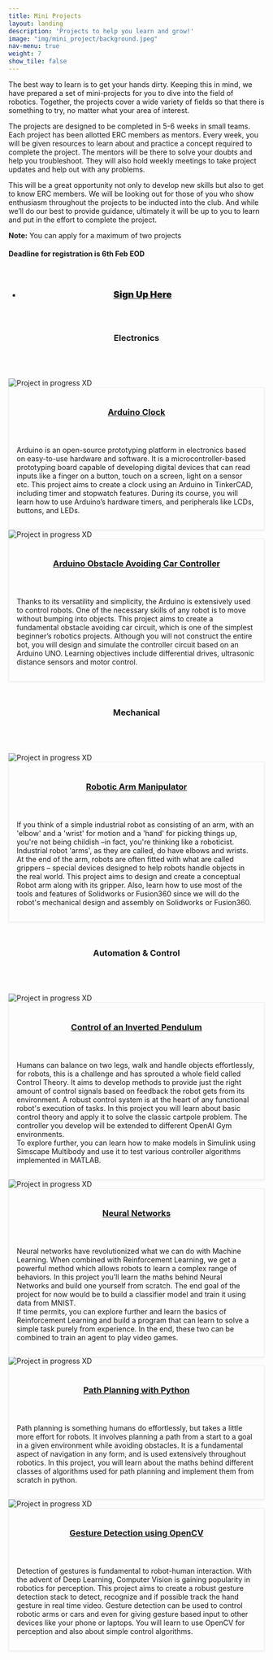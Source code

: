 ```yaml
---
title: Mini Projects
layout: landing
description: 'Projects to help you learn and grow!'
image: "img/mini_project/background.jpeg"
nav-menu: true
weight: 7
show_tile: false
---
```

<head>
<link rel="stylesheet" href="https://maxcdn.bootstrapcdn.com/font-awesome/4.7.0/css/font-awesome.min.css">
<link rel="stylesheet" href="https://cdnjs.cloudflare.com/ajax/libs/font-awesome/4.7.0/css/font-awesome.min.css">
<meta name="viewport" content="width=device-width, initial-scale=1">
<style>
#div1 {
  font-size:15px;
}
#div2 {
  font-size:15px;
  }
#div3 {
  font-size:15px;
  }
#div4 {
  font-size:15px;
  }
#div5 {
  font-size:15px;
  }
#div6 {
  font-size:15px;
  }
#div7 {
  font-size:15px;
  }
#div8 {
  font-size:15px;
  }
.sign {
  font-size: 18px;
  font-weight: 900;
  -webkit-transform: perspective(1px) translateZ(0);
  transform: perspective(1px) translateZ(0);
  -webkit-transition-duration: 0.5s;
  transition-duration: 0.5s;
}
.sign:hover, .sign:focus, .sign:active {
	background-color: #FFFFFF !important;
	color: black !important;
  -webkit-transform: scale(1.1);
  transform: scale(1.1);
  -webkit-transition-timing-function: cubic-bezier(0.47, 2.02, 0.31, -0.36);
  transition-timing-function: cubic-bezier(0.47, 2.02, 0.31, -0.36);
}
.odd {
  display: inline-block;
  vertical-align: middle;
  -webkit-transform: perspective(1px) translateZ(0);
  transform: perspective(1px) translateZ(0);
  -webkit-transition-duration: 0.3s;
  transition-duration: 0.3s;
  -webkit-transition-property: box-shadow;
  transition-property: box-shadow;
  padding: 15px;
  border: 1px solid #eee;
  box-shadow: rgba(0, 0, 0, 0.06) 0px 2px 4px;
  transition: all .3s ease-in-out;
}
.odd:hover, .odd:focus, .odd:active {
  transform: translate3d(-5px, 0px, 0px);
  box-shadow: inset 0 0 0 4px white, 0 0 1px rgba(0, 0, 0, 0);
}
@media screen and (min-width: 651px) {
  .odd:hover, .odd:focus, .odd:active {
  transform: translate3d(-5px, 0px, 0px);
  box-shadow: inset 0 0 0 4px white, 0 0 1px rgba(0, 0, 0, 0);
}}
  @media screen and (max-width: 650px) {
	  .odd:hover, .odd:focus, .odd:active {
  transform: translate3d(0px, -5px, 0px);
  box-shadow: inset 0 0 0 4px white, 0 0 1px rgba(0, 0, 0, 0);
}}
.even {
  display: inline-block;
  vertical-align: middle;
  -webkit-transform: perspective(1px) translateZ(0);
  transform: perspective(1px) translateZ(0);
  -webkit-transition-duration: 0.3s;
  transition-duration: 0.3s;
  -webkit-transition-property: box-shadow;
  transition-property: box-shadow;
  padding: 15px;
  border: 1px solid #eee; 
  box-shadow: rgba(0, 0, 0, 0.06) 0px 2px 4px;
  transition: all .3s ease-in-out;
}
.even:hover, .even:focus, .even:active {
  transform: translate3d(5px, 0px, 0px);
  box-shadow: inset 0 0 0 4px white, 0 0 1px rgba(0, 0, 0, 0);
}
@media screen and (min-width: 651px) {
  .even:hover, .even:focus, .even:active {
  transform: translate3d(5px, 0px, 0px);
  box-shadow: inset 0 0 0 4px white, 0 0 1px rgba(0, 0, 0, 0);
}}
  @media screen and (max-width: 650px) {
	  .even:hover, .even:focus, .even:active {
  transform: translate3d(0px, -5px, 0px);
  box-shadow: inset 0 0 0 4px white, 0 0 1px rgba(0, 0, 0, 0);
}}
</style>
</head>

<section id="one">
    <div class="inner">

<div class="row">
	<div class="12u 12u$(small)">
		<p>The best way to learn is to get your hands dirty. Keeping this in mind, we have prepared a set of mini-projects for you to dive into the field of robotics. Together, the projects cover a wide variety of fields so that there is something to try, no matter what your area of interest.</p>
	    <p>The projects are designed to be completed in 5-6 weeks in small teams. Each project has been allotted ERC members as mentors. Every week, you will be given resources to learn about and practice a concept required to complete the project. The mentors will be there to solve your doubts and help you troubleshoot. They will also hold weekly meetings to take project updates and help out with any problems.</p>
        <p>This will be a great opportunity not only to develop new skills but also to get to know ERC members. We will be looking out for those of you who show enthusiasm throughout the projects to be inducted into the club. And while we’ll do our best to provide guidance, ultimately it will be up to you to learn and put in the effort to complete the project.</p>
		<!-- <h4>Mini Projects will be announced soon. Stay tuned!</h4> -->
        <p><b>Note:</b> You can apply for a maximum of two projects</p>
		<h4>Deadline for registration is 6th Feb EOD</h4>
	</div>
</div>
</div>

<div id="main">

<section id="two" class="spotlights">

<div class='inner' style="padding:0px !important; padding-top:2em !important;">
<center>
<ul class="actions">
<li><a href="https://forms.gle/wDtSEFP1NX7MLDww8" target="blank" class="button sign">Sign Up Here</a></li>
</ul>
</center>
</div>

<div class="inner" style="padding:2em 0 1em 0 !important; ">
<header class="major">
<h1>Electronics</h1>
</header>
</div>
    <section>
		<a class="image">
			<img src="img/mini_project/Arduino_clock.jpeg" alt="Project in progress XD" data-position="center center" />
		</a>
		<div class="content odd">
			<div class="inner">
				<header class="major">
					<h3><a href="https://docs.google.com/document/d/10LeVVtVNWnBgMhgU84Z2oGA4M6-1BIDu/edit?usp=sharing&ouid=117135132165375439936&rtpof=true&sd=true" target="blank"> Arduino Clock <div id="div1" class="fa"></div></a></h3>
				</header>
				<p>Arduino is an open-source prototyping platform in electronics based on easy-to-use hardware and software. It is a microcontroller-based prototyping board capable of developing digital devices that can read inputs like a finger on a button, touch on a screen, light on a sensor etc. This project aims to create a clock using an Arduino in TinkerCAD, including timer and stopwatch features. During its course, you will learn how to use Arduino’s hardware timers, and peripherals like LCDs, buttons, and LEDs.
				</p>
			</div>
		</div>
	</section>
    <section>
		<a class="image">
			<img src="img/mini_project/Arduino_car.jpeg" alt="Project in progress XD" data-position="center center" />
		</a>
		<div class="content even">
			<div class="inner">
				<header class="major">
					<h3><a href="https://docs.google.com/document/d/1vUBBhniTciG8jZuReF4dQ_6z7lt2MmFr/edit?usp=sharing&ouid=117135132165375439936&rtpof=true&sd=true" target="blank">Arduino Obstacle Avoiding Car Controller <div id="div2" class="fa"></div></a></h3>
				</header>
				<p>Thanks to its versatility and simplicity, the Arduino is extensively used to control robots. One of the necessary skills of any robot is to move without bumping into objects. This project aims to create a fundamental obstacle avoiding car circuit, which is one of the simplest beginner’s robotics projects. Although you will not construct the entire bot, you will design and simulate the controller circuit based on an Arduino UNO. Learning objectives include differential drives, ultrasonic distance sensors and motor control.
                </p>
			</div>
		</div>
	</section>

<div class="inner" style="padding:2em 0 1em 0 !important; ">
<header class="major">
<h1>Mechanical</h1>
</header>
</div>
	<!-- <section>
		<a class="image">
			<img src="img/mini_project/chebyshev_lambda.jpeg" alt="Project in progress XD" data-position="center center" />
		</a>
		<div class="content even">
			<div class="inner">
				<header class="major">
					<h3><a href="https://docs.google.com/document/d/1aItefm6bpi3_RwD4nP8uSgtvWNJuPpbdZpNd8SqzVJw/edit?usp=sharing" target="blank">Chebyshev Lambda Mechanism <div id="div3" class="fa"></div></a></h3>
				</header>
				<p>A mechanical linkage is an assembly of bodies connected to manage forces and movement. A kinematic chain, in which one link is fixed or stationary, is called a mechanism. Linkages are an integral part of robotics; the skeletons of robotic systems are examples of spatial linkages. This project aims to design and create a walking robot based on Chebyshev Lambda Mechanism. Also, learn how to use most of the tools and features of Solidworks or Fusion360 since we will do the robot’s mechanical design and assembly on Solidworks or Fusion360.
				</p>
			</div>
		</div>
	</section> -->
    <section>
		<a class="image">
			<img src="img/mini_project/robot_gripper.jpeg" alt="Project in progress XD" data-position="center center" />
		</a>
		<div class="content odd">
			<div class="inner">
				<header class="major">
					<h3><a href="https://docs.google.com/document/d/13n0jSDO6e6RT3AiiZa6HJn5OyKKXxXtP/edit?usp=sharing&ouid=117135132165375439936&rtpof=true&sd=true" target="blank">Robotic Arm Manipulator <div id="div3" class="fa"></div></a></h3>
				</header>
				<p>If you think of a simple industrial robot as consisting of an arm, with an 'elbow' and a 'wrist' for motion and a 'hand' for picking things up, you're not being childish –in fact, you're thinking like a roboticist. Industrial robot 'arms', as they are called, do have elbows and wrists. At the end of the arm, robots are often fitted with what are called grippers – special devices designed to help robots handle objects in the real world. This project aims to design and create a conceptual Robot arm along with its gripper. Also, learn how to use most of the tools and features of Solidworks or Fusion360 since we will do the robot's mechanical design and assembly on Solidworks or Fusion360.
                </p>
			</div>
		</div>
	</section>

<div class="inner" style="padding:2em 0 1em 0 !important; ">
<header class="major">
<h1>Automation & Control</h1>
</header>
</div>
    <section>
		<a class="image">
			<img src="img/mini_project/cart_pole.jpeg" alt="Project in progress XD" data-position="center center" />
		</a>
		<div class="content odd">
			<div class="inner">
				<header class="major">
					<h3><a href="https://docs.google.com/document/d/1N2oO3CjYPJTGYgPVC-Z7QHU6UHD5RuveiNPC4s5tdmo/edit?usp=sharing" target="blank">Control of an Inverted Pendulum <div id="div4" class="fa"></div></a></h3>
				</header>
				<p>Humans can balance on two legs, walk and handle objects effortlessly, for robots, this is a challenge and has sprouted a whole field called Control Theory. It aims to develop methods to provide just the right amount of control signals based on feedback the robot gets from its environment. A robust control system is at the heart of any functional robot's execution of tasks. In this project you will learn about basic control theory and apply it to solve the classic cartpole problem. The controller you develop will be extended to different OpenAI Gym environments.<br>To explore further, you can learn how to make models in Simulink using Simscape Multibody and use it to test various controller algorithms implemented in MATLAB.
                </p>
			</div>
		</div>
	</section>
    <section>
		<a class="image">
			<img src="img/mini_project/neural_net.jpg" alt="Project in progress XD" data-position="center center" />
		</a>
		<div class="content even">
			<div class="inner">
				<header class="major">
					<h3><a href="https://docs.google.com/document/d/120EX91xE7WVyu_SH0MqE7NbywrvYHnTC/edit?usp=sharing&ouid=117135132165375439936&rtpof=true&sd=true" target="blank">Neural Networks <div id="div5" class="fa"></div></a></h3>
				</header>
				<p>Neural networks have revolutionized what we can do with Machine Learning. When combined with Reinforcement Learning, we get a powerful method which allows robots to learn a complex range of behaviors. In this project you’ll learn the maths behind Neural Networks and build one yourself from scratch. The end goal of the project for now would be to build a classifier model and train it using data from MNIST.<br> If time permits, you can explore further and learn the basics of Reinforcement Learning and build a program that can learn to solve a simple task purely from experience. In the end, these two can be combined to train an agent to play video games.
                </p>
			</div>
		</div>
	</section>
    <section>
		<a class="image">
			<img src="img/mini_project/path.jpg" alt="Project in progress XD" data-position="center center" />
		</a>
		<div class="content odd">
			<div class="inner">
				<header class="major">
					<h3><a href="https://docs.google.com/document/d/1aEIovQJbHvAXuEw0_xKBt5utni-JQ9tz/edit?usp=sharing&ouid=117135132165375439936&rtpof=true&sd=true" target="blank">Path Planning with Python <div id="div6" class="fa"></div></a></h3>
				</header>
				<p>Path planning is something humans do effortlessly, but takes a little more effort for robots. It involves planning a path from a start to a goal in a given environment while avoiding obstacles. It is a fundamental aspect of navigation in any form, and is used extensively throughout robotics. In this project, you will learn about the maths behind different classes of algorithms used for path planning and implement them from scratch in python.
                </p>
			</div>
		</div>
	</section>
    <section>
		<a class="image">
			<img src="img/mini_project/object_detection.jpeg" alt="Project in progress XD" data-position="center center" />
		</a>
		<div class="content even">
			<div class="inner">
				<header class="major">
					<h3><a href="https://docs.google.com/document/d/18tLlNbXraV3ngXvOxCK11MvWRfBo2ACQt-UgswWxE48/edit#heading=h.gjdgxs" target="blank">Gesture Detection using OpenCV <div id="div7" class="fa"></div></a></h3>
				</header>
				<p>Detection of gestures is fundamental to robot-human interaction. With the advent of Deep Learning, Computer Vision is gaining popularity in robotics for perception. This project aims to create a robust gesture detection stack to detect, recognize and if possible track the hand gesture in real time video. Gesture detection can be used to control robotic arms or cars and even for giving gesture based input to other devices like your phone or laptops. You will learn to use OpenCV for perception and also about simple control algorithms.
                </p>
			</div>
		</div>
	</section>
</section>
</div>
<script>
function brakechain() {
  var a;
  a = document.getElementById("div1");
  a.innerHTML = "&#xf0c1;";
  setTimeout(function () {
      a.innerHTML = "&#xf127;";
    }, 1000);
  var b;
  b = document.getElementById("div2");
  b.innerHTML = "&#xf0c1;";
  setTimeout(function () {
      b.innerHTML = "&#xf127;";
    }, 1000);
	  var c;
  c = document.getElementById("div3");
  c.innerHTML = "&#xf0c1;";
  setTimeout(function () {
      c.innerHTML = "&#xf127;";
    }, 1000);
	  var d;
  d = document.getElementById("div4");
  d.innerHTML = "&#xf0c1;";
  setTimeout(function () {
      d.innerHTML = "&#xf127;";
    }, 1000);
	  var e;
  e = document.getElementById("div5");
  e.innerHTML = "&#xf0c1;";
  setTimeout(function () {
      e.innerHTML = "&#xf127;";
    }, 1000);
	  var f;
  f = document.getElementById("div6");
  f.innerHTML = "&#xf0c1;";
  setTimeout(function () {
      f.innerHTML = "&#xf127;";
    }, 1000);
	  var g;
  g = document.getElementById("div7");
  g.innerHTML = "&#xf0c1;";
  setTimeout(function () {
      g.innerHTML = "&#xf127;";
    }, 1000);
	  var h;
  h = document.getElementById("div8");
  h.innerHTML = "&#xf0c1;";
  setTimeout(function () {
      h.innerHTML = "&#xf127;";
    }, 1000);
}
brakechain();
setInterval(brakechain, 2000);
</script>
